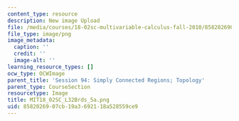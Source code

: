 ```yaml
---
content_type: resource
description: New image Upload
file: /media/courses/18-02sc-multivariable-calculus-fall-2010/8582026907cb19a3692118a528559ce9_MIT18_02SC_L32Brds_5a.png
file_type: image/png
image_metadata:
  caption: ''
  credit: ''
  image-alt: ''
learning_resource_types: []
ocw_type: OCWImage
parent_title: 'Session 94: Simply Connected Regions; Topology'
parent_type: CourseSection
resourcetype: Image
title: MIT18_02SC_L32Brds_5a.png
uid: 85820269-07cb-19a3-6921-18a528559ce9
---
```

